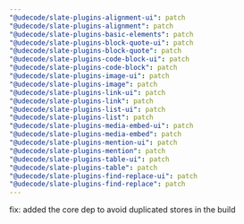 ```yaml
---
"@udecode/slate-plugins-alignment-ui": patch
"@udecode/slate-plugins-alignment": patch
"@udecode/slate-plugins-basic-elements": patch
"@udecode/slate-plugins-block-quote-ui": patch
"@udecode/slate-plugins-block-quote": patch
"@udecode/slate-plugins-code-block-ui": patch
"@udecode/slate-plugins-code-block": patch
"@udecode/slate-plugins-image-ui": patch
"@udecode/slate-plugins-image": patch
"@udecode/slate-plugins-link-ui": patch
"@udecode/slate-plugins-link": patch
"@udecode/slate-plugins-list-ui": patch
"@udecode/slate-plugins-list": patch
"@udecode/slate-plugins-media-embed-ui": patch
"@udecode/slate-plugins-media-embed": patch
"@udecode/slate-plugins-mention-ui": patch
"@udecode/slate-plugins-mention": patch
"@udecode/slate-plugins-table-ui": patch
"@udecode/slate-plugins-table": patch
"@udecode/slate-plugins-find-replace-ui": patch
"@udecode/slate-plugins-find-replace": patch
---
```


fix: added the core dep to avoid duplicated stores in the build
